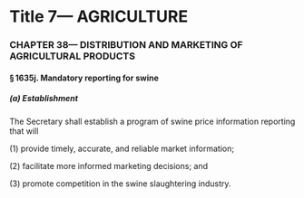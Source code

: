 
# Title 7— AGRICULTURE
### CHAPTER 38— DISTRIBUTION AND MARKETING OF AGRICULTURAL PRODUCTS
#### § 1635j. Mandatory reporting for swine
##### (a) Establishment

The Secretary shall establish a program of swine price information reporting that will

(1) provide timely, accurate, and reliable market information;

(2) facilitate more informed marketing decisions; and

(3) promote competition in the swine slaughtering industry.
